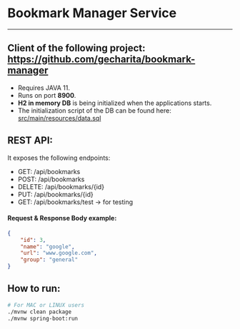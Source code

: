 # Bookmark Manager Service

---
Client of the following project:
https://github.com/gecharita/bookmark-manager
---

- Requires JAVA 11.
- Runs on port **8900**.
- **H2 in memory DB** is being initialized when the applications starts.
- The initialization script of the DB can be found here:
  [src/main/resources/data.sql](src/main/resources/data.sql)
  
## REST API:
It exposes the following endpoints:
- GET: /api/bookmarks
- POST: /api/bookmarks
- DELETE: /api/bookmarks/{id}
- PUT: /api/bookmarks/{id}
- GET: /api/bookmarks/test -> for testing

#### Request & Response Body example:
```json
{
    "id": 3,
    "name": "google",
    "url": "www.google.com",
    "group": "general"
}
```

## How to run:
```sh
# For MAC or LINUX users
./mvnw clean package
./mvnw spring-boot:run 
```
